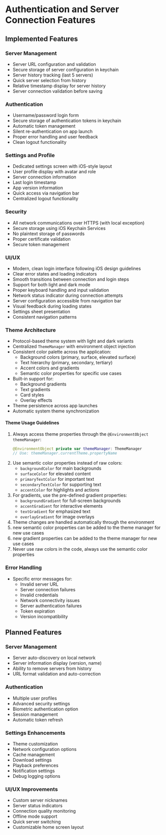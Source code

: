# Authentication and Server Connection Features

## Implemented Features

### Server Management
- Server URL configuration and validation
- Secure storage of server configuration in keychain
- Server history tracking (last 5 servers)
- Quick server selection from history
- Relative timestamp display for server history
- Server connection validation before saving

### Authentication
- Username/password login form
- Secure storage of authentication tokens in keychain
- Automatic token management
- Silent re-authentication on app launch
- Proper error handling and user feedback
- Clean logout functionality

### Settings and Profile
- Dedicated settings screen with iOS-style layout
- User profile display with avatar and role
- Server connection information
- Last login timestamp
- App version information
- Quick access via navigation bar
- Centralized logout functionality

### Security
- All network communications over HTTPS (with local exception)
- Secure storage using iOS Keychain Services
- No plaintext storage of passwords
- Proper certificate validation
- Secure token management

### UI/UX
- Modern, clean login interface following iOS design guidelines
- Clear error states and loading indicators
- Smooth transitions between connection and login steps
- Support for both light and dark mode
- Proper keyboard handling and input validation
- Network status indicator during connection attempts
- Server configuration accessible from navigation bar
- Visual feedback during loading states
- Settings sheet presentation
- Consistent navigation patterns

### Theme Architecture
- Protocol-based theme system with light and dark variants
- Centralized `ThemeManager` with environment object injection
- Consistent color palette across the application:
  - Background colors (primary, surface, elevated surface)
  - Text hierarchy (primary, secondary, tertiary)
  - Accent colors and gradients
  - Semantic color properties for specific use cases
- Built-in support for:
  - Background gradients
  - Text gradients
  - Card styles
  - Overlay effects
- Theme persistence across app launches
- Automatic system theme synchronization

#### Theme Usage Guidelines
1. Always access theme properties through the `@EnvironmentObject` `themeManager`:
   ```swift
   @EnvironmentObject private var themeManager: ThemeManager
   // Use: themeManager.currentTheme.propertyName
   ```
2. Use semantic color properties instead of raw colors:
   - `backgroundColor` for main backgrounds
   - `surfaceColor` for elevated content
   - `primaryTextColor` for important text
   - `secondaryTextColor` for supporting text
   - `accentColor` for highlights and actions
3. For gradients, use the pre-defined gradient properties:
   - `backgroundGradient` for full-screen backgrounds
   - `accentGradient` for interactive elements
   - `textGradient` for emphasized text
   - `overlayGradient` for image overlays
4. Theme changes are handled automatically through the environment
5. new semantic color properties can be added to the theme manager for new use cases
6. new gradient properties can be added to the theme manager for new use cases
7. Never use raw colors in the code, always use the semantic color properties

### Error Handling
- Specific error messages for:
  - Invalid server URL
  - Server connection failures
  - Invalid credentials
  - Network connectivity issues
  - Server authentication failures
  - Token expiration
  - Version incompatibility

## Planned Features

### Server Management
- Server auto-discovery on local network
- Server information display (version, name)
- Ability to remove servers from history
- URL format validation and auto-correction

### Authentication
- Multiple user profiles
- Advanced security settings
- Biometric authentication option
- Session management
- Automatic token refresh

### Settings Enhancements
- Theme customization
- Network configuration options
- Cache management
- Download settings
- Playback preferences
- Notification settings
- Debug logging options

### UI/UX Improvements
- Custom server nicknames
- Server status indicators
- Connection quality monitoring
- Offline mode support
- Quick server switching
- Customizable home screen layout
